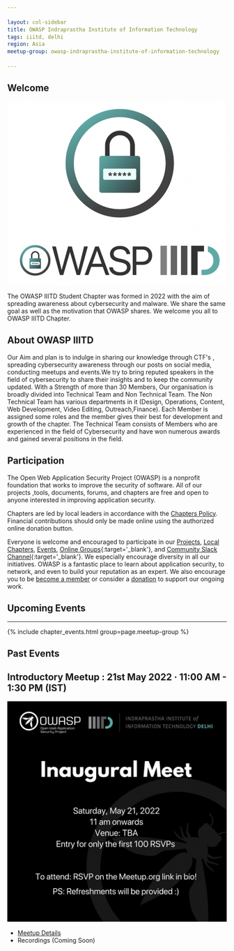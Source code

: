 ```yaml
---

layout: col-sidebar
title: OWASP Indraprastha Institute of Information Technology
tags: iiitd, delhi
region: Asia
meetup-group: owasp-indraprastha-institute-of-information-technology

---
```


<div style='color:red;'>


</div>

## Welcome

<img src="assets/images/Screenshot 2022-05-25 at 12.35.15 PM.png">

The OWASP IIITD Student Chapter was formed in 2022 with the aim of spreading awareness about cybersecurity and malware. We share the same goal as well as the motivation that OWASP shares. We welcome you all to OWASP IIITD Chapter.

## About OWASP IIITD
Our Aim and plan is to indulge in sharing our knowledge through CTF's , spreading cybersecurity awareness through our posts on social media, conducting meetups and events.We try to bring reputed speakers in the field of cybersecurity to share their insights and to keep the community updated.
With a Strength of more than 30 Members, Our organisation is broadly divided into Technical Team and Non Technical Team. The Non Technical Team has various departments in it (Design, Operations, Content, Web Development, Video Editing, Outreach,Finance). Each Member is assigned some roles and the member gives their best for development and growth of the chapter. The Technical Team consists of Members who are experienced in the field of Cybersecurity and have won numerous awards and gained several positions in the field.


## Participation
The Open Web Application Security Project (OWASP) is a nonprofit foundation that works to improve the security of software. All of our projects ,tools, documents, forums, and chapters are free and open to anyone interested in improving application security. 

Chapters are led by local leaders in accordance with the [Chapters Policy](/www-policy/operational/chapters). Financial contributions should only be made online using the authorized online donation button. 

Everyone is welcome and encouraged to participate in our [Projects](/projects/), [Local Chapters](/chapters/), [Events](/events/), [Online Groups](https://groups.google.com/a/owasp.com/){:target='_blank'}, and [Community Slack Channel](https://owasp.slack.com/){:target='_blank'}. We especially encourage diversity in all our initiatives. OWASP is a fantastic place to learn about application security, to network, and even to build your reputation as an expert. We also encourage you to be [become a member](/membership/) or consider a [donation](/donate/) to support our ongoing work.
 
## Upcoming Events <!-- You should keep this section as it will populate your meetup events -->
---------------------
{% include chapter_events.html group=page.meetup-group %}

## Past Events

## Introductory Meetup : 21st May 2022 · 11:00 AM - 1:30 PM (IST)

<img src="assets/images/Screenshot 2022-05-25 at 12.59.58 PM.png">

- [Meetup Details](https://www.meetup.com/owasp-indraprastha-institute-of-information-technology/events/285417503/)
- Recordings (Coming Soon)

